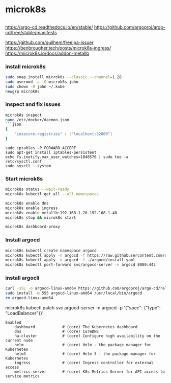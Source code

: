 # microk8s

##

https://argo-cd.readthedocs.io/en/stable/
https://github.com/argoproj/argo-cd/tree/stable/manifests

https://github.com/guilhem/freeipa-issuer
https://benbrougher.tech/posts/microk8s-ingress/
https://microk8s.io/docs/addon-metallb




### install microk8s
```bash
sudo snap install microk8s --classic --channel=1.28
sudo usermod -a -G microk8s john
sudo chown -R john ~/.kube
newgrp microk8s
```

### inspect and fix issues
```bash
microk8s inspect
nano /etc/docker/daemon.json
```json
{
    "insecure-registries" : ["localhost:32000"] 
}
```

```
sudo iptables -P FORWARD ACCEPT 
sudo apt-get install iptables-persistent
echo fs.inotify.max_user_watches=1048576 | sudo tee -a /etc/sysctl.conf
sudo sysctl --system
```

### Start microk8s
```bash
microk8s status --wait-ready
microk8s kubectl get all --all-namespaces

microk8s enable dns
microk8s enable ingress
microk8s enable metallb:192.168.1.20-192.168.1.40
microk8s stop && microk8s start

microk8s dashboard-proxy
```

### Install argocd
```bash
microk8s kubectl create namespace argocd
microk8s kubectl apply -n argocd -f https://raw.githubusercontent.com/argoproj/argo-cd/stable/manifests/install.yaml
microk8s kubectl apply -n argocd -f ./argocd/install.yaml
microk8s kubectl port-forward svc/argocd-server -n argocd 8080:443
```


### install argocli
```bash
curl -sSL -o argocd-linux-amd64 https://github.com/argoproj/argo-cd/releases/latest/download/argocd-linux-amd64
sudo install -m 555 argocd-linux-amd64 /usr/local/bin/argocd
rm argocd-linux-amd64
```


microk8s kubectl patch svc argocd-server -n argocd -p '{"spec": {"type": "LoadBalancer"}}'

```
Enabled
    dashboard            # (core) The Kubernetes dashboard
    dns                  # (core) CoreDNS
    ha-cluster           # (core) Configure high availability on the current node
    helm                 # (core) Helm - the package manager for Kubernetes
    helm3                # (core) Helm 3 - the package manager for Kubernetes
    ingress              # (core) Ingress controller for external access
    metrics-server       # (core) K8s Metrics Server for API access to service metrics
